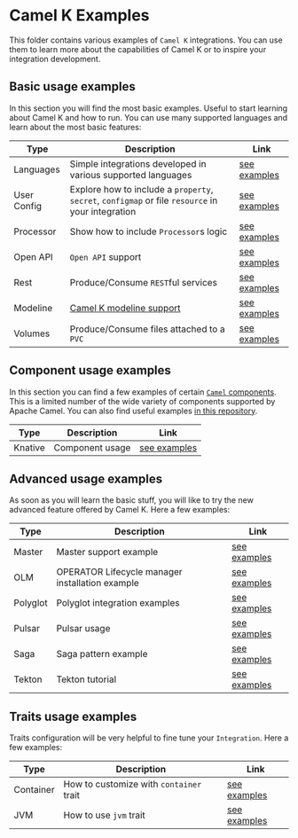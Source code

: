 # Camel K Examples

This folder contains various examples of `Camel K` integrations. You can use them to learn more about the capabilities of Camel K or to inspire your integration development.

## Basic usage examples

In this section you will find the most basic examples. Useful to start learning about Camel K and how to run. You can use many supported languages and learn about the most basic features:

| Type  |  Description | Link  |
|---|---|---|
| Languages | Simple integrations developed in various supported languages | [see examples](./languages/)|
| User Config | Explore how to include a `property`, `secret`, `configmap` or file `resource` in your integration | [see examples](./user-config/)|
| Processor | Show how to include `Processor`s logic | [see examples](./processor/)|
| Open API | `Open API` support | [see examples](./openapi/)|
| Rest | Produce/Consume `REST`ful services | [see examples](./rest/)|
| Modeline | [Camel K modeline support](https://camel.apache.org/camel-k/latest/cli/modeline.html) | [see examples](./modeline/)|
| Volumes | Produce/Consume files attached to a `PVC` | [see examples](./volumes/)|

## Component usage examples

In this section you can find a few examples of certain [`Camel` components](https://camel.apache.org/components/latest/index.html). This is a limited number of the wide variety of components supported by Apache Camel. You can also find useful examples [in this repository](https://github.com/apache/camel-k-examples).

| Type  |  Description | Link  |
|---|---|---|
| Knative | Component usage | [see examples](./knative/)|

## Advanced usage examples

As soon as you will learn the basic stuff, you will like to try the new advanced feature offered by Camel K. Here a few examples:

| Type  |  Description | Link  |
|---|---|---|
| Master | Master support example | [see examples](./master/)|
| OLM | OPERATOR Lifecycle manager installation example | [see examples](./olm/)|
| Polyglot | Polyglot integration examples | [see examples](./polyglot/)|
| Pulsar | Pulsar usage | [see examples](./pulsar/)|
| Saga | Saga pattern example | [see examples](./saga/)|
| Tekton | Tekton tutorial | [see examples](./tekton/)|

## Traits usage examples

Traits configuration will be very helpful to fine tune your `Integration`. Here a few examples:

| Type  |  Description | Link  |
|---|---|---|
| Container | How to customize with `container` trait| [see examples](./traits/container/)|
| JVM | How to use `jvm` trait| [see examples](./traits/jvm/)|